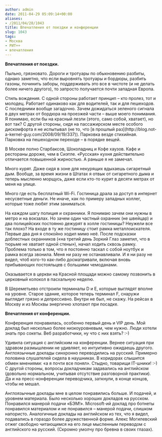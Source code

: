 ```yaml
---
author: admin
date: 2011-04-29 05:09:14+00:00
aliases:
- /2011/04/28/1043
title: Впечатления от поездки и конференции
slug: 1043
tags:
- Москва
- РИТ++
- впечатления
---
```


**Впечатления от поездки.**

Пыльно, грязновато. Дороги и тротуары по обыкновению разбиты, однако заметно, что если выровнять тротуары и бордюры, разбить газоны, починить заборы, поддерживать это все в чистоте (и не делать более ничего другого), то запросто получается почти западная Европа.

<!--more-->Стиль вождения. С одной стороны работает принцип – кто пролез, тот и молодец. Работает одинаково как для водителей, так и для пешеходов. С последними вообще загадочно. Зачем дожидаться зеленого сигнала в двух метрах от бордюра на проезжей части – выше моего понимания. Я понимаю, если бы на красный лезли (этого, само собой, хватает), но вот так? С другой стороны, сидя на пассажирском месте особого дискомфорта я не испытывал (не то, что [в прошлый раз](http://blog.not-a-kernel-guy.com/2008/09/19/337)). Парковка везде стихийная. Парковка на пешеходном переходе – в порядке вещей.

В Москве полно Старбаксов, Шоколадниц и Кофе хаузов. Кафе и рестораны дороже, чем в Сиэтле. «Русская» кухня действительно отличается повышенной жирностью. А раньше я не замечал. 

Много курят. Даже сидя в зоне для некурящих вдыхаешь сигаретный дым. Вообще, за время жизни в Штатах я отвык от сигаретного дыма и теперь мысленно морщусь, даже если кто-то курит в десяти метрах от меня на улице. 

Много где есть бесплатный Wi-Fi. Гостиница драла за доступ в интернет несусветные деньги. Не иначе, как по примеру западных коллег, которые тоже любят этим заниматься.

На каждом шагу полиция и охранники. Я понимаю зачем они нужны в метро и на вокзалах. Но зачем один частный охранник (не швейцар) и два полицейских постоянно дежурят в холле гостиницы? Неужели все так плохо? На входе в ту же гостиницу стоит рамка металлоискателя. Первые два дня я спокойно ходил мимо неё. После подсказки доблестных охранников («на третий день Зоркий Глаз заметил, что в тюрьме не хватает одной стены»), начал ходить сквозь рамку. Проблема только в том, что я постоянно таскал с собой ноутбук и рамка всегда звонила. Меня ни разу не останавливали. И я ни разу не видел, чтоб кого-то как-либо досматривали, включая вновь прибывающих постояльцев с большими чемоданами.

Оказывается в церкви на Красной площади можно самому позвонить в церковный колокол в пасхальную неделю.

В Шереметьево отстроили терминалы D и E, которые выглядят вполне на уровне. Старое здание, которое теперь терминал F, снаружи выглядит грязно и депрессивно. Внутри не был, не скажу. На рейсах в Москву и из Москвы энергично хлопают при посадке. 

**Впечатления от конференции.**

Конференция понравилась, особенно первый день и VIP день. Мой доклад был несколько более низкоуровневым, чем нужно. Люди хотели знать про сокеты. Веб разработчики, ну что с них взять? :-)

Удивила ситуация с английским на конференции. Вернее ситуация при здравом размышлении не удивляет, но интуитивно ожидаешь другого. Англоязычные доклады синхронно переводились на русский. Примерно половина слушателей сидела в наушниках. В коридорах слышится обмен мнениями: «а я почти все понял». Стыдно, товарищи IT-шники! :-) С другой стороны, вопросы докладчикам задавались на английском (довольно нормальном, учитывая отсутствие разговорной практики). Да и на пресс-конференции переводчика, заткнули, в конце концов, чтобы не мешал. 

Англоязычные доклады мне в целом понравились больше. И подачей, и уровнем материала. Было несколько хороших докладов на русском. Понравился манерой подачи «БЭМ!». Microsoft-ий доклад про ботнеты понравился материалом и не понравился – манерой подачи, слишком напористо. Аналогичные доклады на английском из тех, что я видел, подавались в гораздо более дружественной форме. Алекс Могилевский отжег свободно читающимся на его лице мысленным переводом с английского на русский. (Скромно умолчу про бревна в своих глазах).
